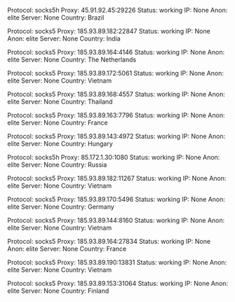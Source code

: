 Protocol: socks5h
Proxy: 45.91.92.45:29226
Status: working
IP: None
Anon: elite
Server: None
Country: Brazil

Protocol: socks5
Proxy: 185.93.89.182:22847
Status: working
IP: None
Anon: elite
Server: None
Country: India

Protocol: socks5
Proxy: 185.93.89.164:4146
Status: working
IP: None
Anon: elite
Server: None
Country: The Netherlands

Protocol: socks5
Proxy: 185.93.89.172:5061
Status: working
IP: None
Anon: elite
Server: None
Country: Vietnam

Protocol: socks5
Proxy: 185.93.89.168:4557
Status: working
IP: None
Anon: elite
Server: None
Country: Thailand

Protocol: socks5
Proxy: 185.93.89.163:7796
Status: working
IP: None
Anon: elite
Server: None
Country: France

Protocol: socks5
Proxy: 185.93.89.143:4972
Status: working
IP: None
Anon: elite
Server: None
Country: Hungary

Protocol: socks5h
Proxy: 85.172.1.30:1080
Status: working
IP: None
Anon: elite
Server: None
Country: Russia

Protocol: socks5
Proxy: 185.93.89.182:11267
Status: working
IP: None
Anon: elite
Server: None
Country: Vietnam

Protocol: socks5
Proxy: 185.93.89.170:5496
Status: working
IP: None
Anon: elite
Server: None
Country: Germany

Protocol: socks5
Proxy: 185.93.89.144:8160
Status: working
IP: None
Anon: elite
Server: None
Country: Vietnam

Protocol: socks5
Proxy: 185.93.89.164:27834
Status: working
IP: None
Anon: elite
Server: None
Country: France

Protocol: socks5
Proxy: 185.93.89.190:13831
Status: working
IP: None
Anon: elite
Server: None
Country: Vietnam

Protocol: socks5
Proxy: 185.93.89.153:31064
Status: working
IP: None
Anon: elite
Server: None
Country: Finland

